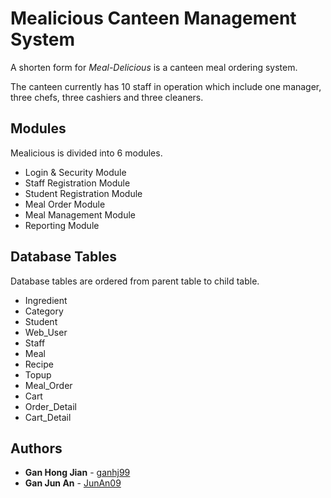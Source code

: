 # Mealicious Canteen Management System
A shorten form for *Meal-Delicious* is a canteen meal ordering system.

The canteen currently has 10 staff in operation which include one manager, three chefs, three cashiers and three cleaners.

## Modules
Mealicious is divided into 6 modules.
* Login & Security Module
* Staff Registration Module
* Student Registration Module
* Meal Order Module
* Meal Management Module
* Reporting Module

## Database Tables
Database tables are ordered from parent table to child table.
* Ingredient
* Category
* Student
* Web_User
* Staff
* Meal
* Recipe
* Topup
* Meal_Order
* Cart
* Order_Detail
* Cart_Detail

## Authors
* **Gan Hong Jian** - [ganhj99](https://github.com/ganhj99)
* **Gan Jun An** - [JunAn09](https://github.com/JunAn09)
